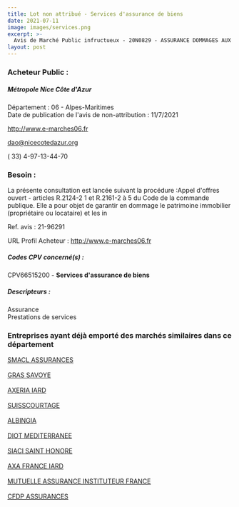 ```yaml
---
title: Lot non attribué - Services d'assurance de biens
date: 2021-07-11
image: images/services.png
excerpt: >-
  Avis de Marché Public infructueux - 20N0829 - ASSURANCE DOMMAGES AUX BIENS DE LA METROPOLE
layout: post
---
```


### Acheteur Public :
##### Métropole Nice Côte d'Azur
Département : 06 - Alpes-Maritimes<br/>
Date de publication de l'avis de non-attribution : 11/7/2021


http://www.e-marches06.fr

dao@nicecotedazur.org

( 33) 4-97-13-44-70
### Besoin :

La présente consultation est lancée suivant la procédure :Appel d'offres ouvert - articles R.2124-2 1 et R.2161-2 à 5 du Code de la commande publique. Elle a pour objet de garantir en dommage le patrimoine immobilier (propriétaire ou locataire) et les in

Ref. avis : 21-96291

URL Profil Acheteur : http://www.e-marches06.fr

##### Codes CPV concerné(s) :
CPV66515200 - **Services d'assurance de biens** <br/>

##### Descripteurs :
Assurance <br/>
Prestations de services <br/>

### Entreprises ayant déjà emporté des marchés similaires dans ce département
<a href="/entreprise-544/siren-301309605">SMACL ASSURANCES</a><br/><br/>
<a href="/entreprise-545/siren-311248637">GRAS SAVOYE</a><br/><br/>
<a href="/entreprise-551/siren-352893200">AXERIA IARD</a><br/><br/>
<a href="/entreprise-557/siren-417501145">SUISSCOURTAGE</a><br/><br/>
<a href="/entreprise-559/siren-429369309">ALBINGIA</a><br/><br/>
<a href="/entreprise-566/siren-491849329">DIOT MEDITERRANEE</a><br/><br/>
<a href="/entreprise-572/siren-572059939">SIACI SAINT HONORE</a><br/><br/>
<a href="/entreprise-573/siren-722057460">AXA FRANCE IARD</a><br/><br/>
<a href="/entreprise-574/siren-775709702">MUTUELLE ASSURANCE INSTITUTEUR FRANCE</a><br/><br/>
<a href="/entreprise-582/siren-958506156">CFDP ASSURANCES</a><br/><br/>
